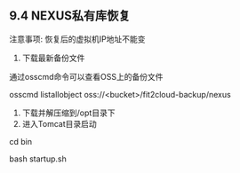 ## **9.4 NEXUS私有库恢复** 

注意事项: 恢复后的虚拟机IP地址不能变

1.  下载最新备份文件

通过osscmd命令可以查看OSS上的备份文件

osscmd listallobject oss://&lt;bucket&gt;/fit2cloud-backup/nexus

1.  下载并解压缩到/opt目录下
2.  进入Tomcat目录启动

cd bin

bash startup.sh